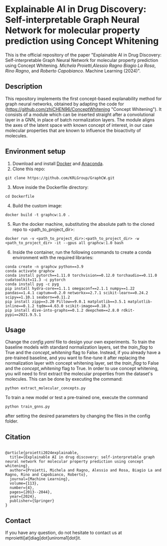 # Explainable AI in Drug Discovery: Self-interpretable Graph Neural Network for molecular property prediction using Concept Whitening

This is the official repository of the paper "Explainable AI in Drug Discovery: Self-interpretable Graph Neural Network for molecular property prediction using Concept Whitening. _Michela Proietti_,_Alessio Ragno_ _Biagio La Rosa_, _Rino Ragno_, and _Roberto Capobianco_. Machine Learning (2024)".

## Description
This repository implements the first concept-based explanability method for graph neural networks, obtained by adapting the code for (https://github.com/zhiCHEN96/ConceptWhitening "Concept Whitening").
It consists of a module which can be inserted straight after a convolutional layer in a GNN, in place of batch normalization layers. The module aligns the axes of the latent space with known concept of interest, in our case molecular properties that are known to influence the bioactivity of molecules.

## Environment setup
1) Download and install <a href="https://docs.docker.com/engine/install/">Docker</a> and <a href="https://docs.conda.io/projects/conda/en/latest/user-guide/install/index.html">Anaconda</a>.
2) Clone this repo:
```
git clone https://github.com/KRLGroup/GraphCW.git
```
3) Move inside the Dockerfile directory:
```
cd Dockerfile
```
4) Build the custom image:
```
docker build -t graphcw:1.0 .
```
5) Run the docker machine, substituting the absolute path to the cloned repo to <path_to_project_dir>:
```
docker run -v <path_to_project_dir>:<path_to_project_dir> -w <path_to_project_dir> -it --gpus all graphcw:1.0 bash
```
6) Inside the container, run the following commands to create a conda environment with the required libraries:
```
conda create -n graphcw python==3.9
conda activate graphcw
conda install pytorch==1.11.0 torchvision==0.12.0 torchaudio==0.11.0 cudatoolkit=11.3 -c pytorch
conda install pyg -c pyg
pip install hydra-core==1.1.1 omegaconf==2.1.1 numpy==1.22 pandas==1.4.1 captum==0.2.0 networkx==2.7.1 scikit-learn==0.24.2 scipy==1.10.1 seaborn==0.11.2
pip install zipp==3.20 Pillow==9.0.1 matplotlib==3.5.1 matplotlib-inline==0.1.2 tqdm==4.63.0 scikit-image==0.18.3
pip install dive-into-graphs==0.1.2 deepchem==2.8.0 rdkit-pypi==2021.9.5.1
```

## Usage
Change the _config.yaml_ file to design your own experiments. To train the baseline models with standard normalization layers, set the _train_flag_ to True and the _concept_whitening_ flag to False. Instead, if you already have a pre-trained baseline, and you want to fine-tune it after replacing the normalization layer with concept whitening layer, set the _train_flag_ to False and the _concept_whitening_ flag to True.
In order to use concept whitening, you will need to first extract the molecular properties from the dataset's molecules.
This can be done by executing the command:
```
python extract_molecular_concepts.py
```

To train a new model or test a pre-trained one, execute the command
```
python train_gnns.py
```
after setting the desired parameters by changing the files in the config folder.

## Citation
```

@article{proietti2024explainable,
  title={Explainable AI in drug discovery: self-interpretable graph neural network for molecular property prediction using concept whitening},
  author={Proietti, Michela and Ragno, Alessio and Rosa, Biagio La and Ragno, Rino and Capobianco, Roberto},
  journal={Machine Learning},
  volume={113},
  number={4},
  pages={2013--2044},
  year={2024},
  publisher={Springer}
}
```

## Contact
If you have any question, do not hesitate to contact us at mproietti[at]diag[dot]uniroma1[dot]it.
